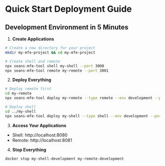 # Quick Start Deployment Guide

## Development Environment in 5 Minutes

1. **Create Applications**
```bash
# Create a new directory for your project
mkdir my-mfe-project && cd my-mfe-project

# Create shell and remote
npx seans-mfe-tool shell my-shell --port 3000
npx seans-mfe-tool remote my-remote --port 3001
```

2. **Deploy Everything**
```bash
# Deploy remote first
cd my-remote
npx seans-mfe-tool deploy my-remote --type remote --env development --port 8081

# Deploy shell
cd ../my-shell
npx seans-mfe-tool deploy my-shell --type shell --env development --port 8080
```

3. **Access Your Applications**
- Shell: http://localhost:8080
- Remote: http://localhost:8081

4. **Stop Everything**
```bash
docker stop my-shell-development my-remote-development
```
